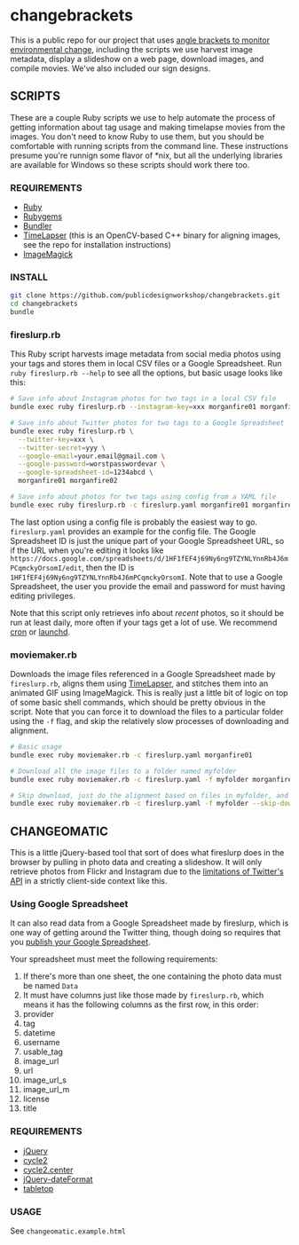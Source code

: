 # changebrackets

This is a public repo for our project that uses 
[angle brackets to monitor environmental change](http://nerdsfornature.org/monitor-change), 
including the scripts we use harvest image metadata, display a slideshow on a
web page, download images, and compile movies. We've also included our sign
designs.

## SCRIPTS
These are a couple Ruby scripts we use to help automate the process of getting
information about tag usage and making timelapse movies from the images. You
don't need to know Ruby to use them, but you should be comfortable with
running scripts from the command line. These instructions presume you're
runnign some flavor of *nix, but all the underlying libraries are available
for Windows so these scripts should work there too.

### REQUIREMENTS
* [Ruby](https://www.ruby-lang.org)
* [Rubygems](https://rubygems.org)
* [Bundler](http://bundler.io)
* [TimeLapser](https://github.com/pglotov/TimeLapser) (this is an OpenCV-based C++ binary for aligning images, see the repo for installation instructions)
* [ImageMagick](http://www.imagemagick.org/)

### INSTALL
```bash
git clone https://github.com/publicdesignworkshop/changebrackets.git
cd changebrackets
bundle
```

### fireslurp.rb
This Ruby script harvests image metadata from social media photos using your
tags and stores them in local CSV files or a Google Spreadsheet. Run
`ruby fireslurp.rb --help` to see all the options, but basic usage looks like this:

```bash
# Save info about Instagram photos for two tags in a local CSV file
bundle exec ruby fireslurp.rb --instagram-key=xxx morganfire01 morganfire02

# Save info about Twitter photos for two tags to a Google Spreadsheet
bundle exec ruby fireslurp.rb \
  --twitter-key=xxx \
  --twitter-secret=yyy \
  --google-email=your.email@gmail.com \
  --google-password=worstpasswordevar \
  --google-spreadsheet-id=1234abcd \
  morganfire01 morganfire02

# Save info about photos for two tags using config from a YAML file
bundle exec ruby fireslurp.rb -c fireslurp.yaml morganfire01 morganfire02
```

The last option using a config file is probably the easiest way to go.
`fireslurp.yaml` provides an example for the config file. The Google
Spreadsheet ID is just the unique part of your Google Spreadsheet URL, so if
the URL when you're editing it looks like 
`https://docs.google.com/spreadsheets/d/1HF1fEF4j69Ny6ng9TZYNLYnnRb4J6mPCqmckyOrsomI/edit`, 
then the ID is `1HF1fEF4j69Ny6ng9TZYNLYnnRb4J6mPCqmckyOrsomI`. Note that to
use a Google Spreadsheet, the user you provide the email and password for must
having editing privileges.

Note that this script only retrieves info about *recent* photos, so it should
be run at least daily, more often if your tags get a lot of use.
We recommend [cron](http://www.unixgeeks.org/security/newbie/unix/cron-1.html) or 
[launchd](https://developer.apple.com/library/mac/documentation/MacOSX/Conceptual/BPSystemStartup/Chapters/CreatingLaunchdJobs.html).

### moviemaker.rb
Downloads the image files referenced in a Google Spreadsheet made by
`fireslurp.rb`, aligns them using
[TimeLapser](https://github.com/pglotov/TimeLapser), and stitches them into an
animated GIF using ImageMagick. This is really just a little bit of logic on
top of some basic shell commands, which should be pretty obvious in the
script. Note that you can force it to download the files to a particular
folder using the `-f` flag, and skip the relatively slow processes of
downloading and alignment.

```bash
# Basic usage
bundle exec ruby moviemaker.rb -c fireslurp.yaml morganfire01

# Download all the image files to a folder named myfolder
bundle exec ruby moviemaker.rb -c fireslurp.yaml -f myfolder morganfire01

# Skip download, just do the alignment based on files in myfolder, and make the movie
bundle exec ruby moviemaker.rb -c fireslurp.yaml -f myfolder --skip-download morganfire01
```

## CHANGEOMATIC
This is a little jQuery-based tool that sort of does what fireslurp does in
the browser by pulling in photo data and creating a slideshow. It will only
retrieve photos from Flickr and Instagram due to the
[limitations of Twitter's API](http://stackoverflow.com/questions/17004070/making-jquery-ajax-call-to-twitter-api-1-1-search)
in a strictly client-side context like this.


### Using Google Spreadsheet
It can also read data from a Google Spreadsheet made by fireslurp, which is
one way of getting around the Twitter thing, though doing so requires that you
[publish your Google Spreadsheet](https://support.google.com/docs/answer/37579).

Your spreadsheet must meet the following requirements:

1. If there's more than one sheet, the one containing the photo data must be named `Data`
1. It must have columns just like those made by `fireslurp.rb`, which means it has the following columns as the first row, in this order:
  1. provider
  1. tag
  1. datetime
  1. username
  1. usable_tag
  1. image_url
  1. url
  1. image_url_s
  1. image_url_m
  1. license
  1. title


### REQUIREMENTS
* [jQuery](http://jquery.com/)
* [cycle2](http://jquery.malsup.com/cycle2/)
* [cycle2.center](http://jquery.malsup.com/cycle2/demo/center.php)
* [jQuery-dateFormat](https://github.com/phstc/jquery-dateFormat)
* [tabletop](https://github.com/jsoma/tabletop)

### USAGE
See `changeomatic.example.html`
